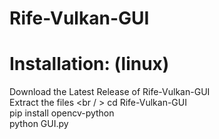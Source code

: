 # Rife-Vulkan-GUI
#
# Installation: (linux)
Download the Latest Release of Rife-Vulkan-GUI <br />
Extract the files <br / >
cd Rife-Vulkan-GUI <br />
pip install opencv-python <br />
python GUI.py <br />
